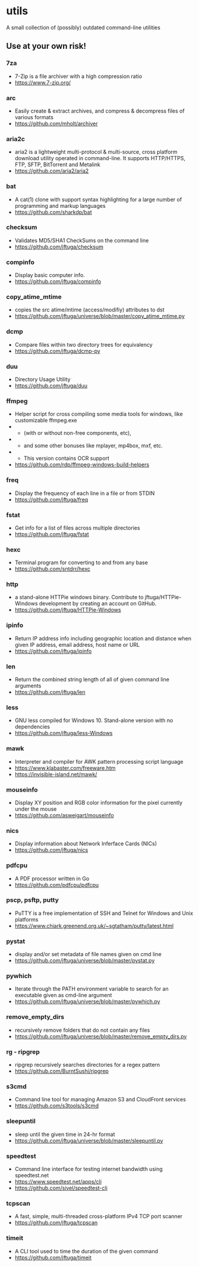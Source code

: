 # utils
A small collection of (possibly) outdated command-line utilities

## Use at your own risk!

### 7za
* 7-Zip is a file archiver with a high compression ratio
* https://www.7-zip.org/

### arc
* Easily create & extract archives, and compress & decompress files of various formats
* https://github.com/mholt/archiver

### aria2c
* aria2 is a lightweight multi-protocol & multi-source, cross platform download utility operated in command-line. It supports HTTP/HTTPS, FTP, SFTP, BitTorrent and Metalink
* https://github.com/aria2/aria2

### bat
* A cat(1) clone with support syntax highlighting for a large number of programming and markup languages
* https://github.com/sharkdp/bat

### checksum
* Validates MD5/SHA1 CheckSums on the command line
* https://github.com/jftuga/checksum

### compinfo
* Display basic computer info.
* https://github.com/jftuga/compinfo

### copy_atime_mtime
* copies the src atime/mtime (access/modifiy) attributes to dst
* https://github.com/jftuga/universe/blob/master/copy_atime_mtime.py
 
### dcmp
* Compare files within two directory trees for equivalency
* https://github.com/jftuga/dcmp-py

### duu
* Directory Usage Utility
* https://github.com/jftuga/duu

### ffmpeg
* Helper script for cross compiling some media tools for windows, like customizable ffmpeg.exe 
* * (with or without non-free components, etc), 
* * and some other bonuses like mplayer, mp4box, mxf, etc.
* * This version contains OCR support
* https://github.com/rdp/ffmpeg-windows-build-helpers

### freq
* Display the frequency of each line in a file or from STDIN 
* https://github.com/jftuga/freq

### fstat
* Get info for a list of files across multiple directories
* https://github.com/jftuga/fstat

### hexc
* Terminal program for converting to and from any base
* https://github.com/sntdrr/hexc

### http
* a stand-alone HTTPie windows binary. Contribute to jftuga/HTTPie-Windows development by creating an account on GitHub.
* https://github.com/jftuga/HTTPie-Windows

### ipinfo
* Return IP address info including geographic location and distance when given IP address, email address, host name or URL
* https://github.com/jftuga/ipinfo

### len
* Return the combined string length of all of given command line arguments
* https://github.com/jftuga/len

### less
* GNU less compiled for Windows 10. Stand-alone version with no dependencies
* https://github.com/jftuga/less-Windows

### mawk
* Interpreter and compiler for AWK pattern processing script language
* https://www.klabaster.com/freeware.htm
* https://invisible-island.net/mawk/

### mouseinfo
* Display XY position and RGB color information for the pixel currently under the mouse
* https://github.com/asweigart/mouseinfo

### nics
* Display information about Network Inferface Cards (NICs)
* https://github.com/jftuga/nics

### pdfcpu
* A PDF processor written in Go
* https://github.com/pdfcpu/pdfcpu

### pscp, psftp, putty
* PuTTY is a free implementation of SSH and Telnet for Windows and Unix platforms
* https://www.chiark.greenend.org.uk/~sgtatham/putty/latest.html

### pystat
* display and/or set metadata of file names given on cmd line
* https://github.com/jftuga/universe/blob/master/pystat.py

### pywhich
* Iterate through the PATH environment variable to search for an executable given as cmd-line argument
* https://github.com/jftuga/universe/blob/master/pywhich.py

### remove_empty_dirs
* recursively remove folders that do not contain any files
* https://github.com/jftuga/universe/blob/master/remove_empty_dirs.py

### rg - ripgrep
* ripgrep recursively searches directories for a regex pattern
* https://github.com/BurntSushi/ripgrep

### s3cmd
* Command line tool for managing Amazon S3 and CloudFront services
* https://github.com/s3tools/s3cmd

### sleepuntil
* sleep until the given time in 24-hr format
* https://github.com/jftuga/universe/blob/master/sleepuntil.py

### speedtest
* Command line interface for testing internet bandwidth using speedtest.net
* https://www.speedtest.net/apps/cli
* https://github.com/sivel/speedtest-cli

### tcpscan
* A fast, simple, multi-threaded cross-platform IPv4 TCP port scanner
* https://github.com/jftuga/tcpscan

### timeit
* A CLI tool used to time the duration of the given command 
* https://github.com/jftuga/timeit
